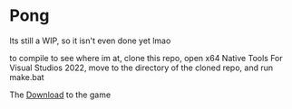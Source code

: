 # Pong


Its still a WIP, so it isn't even done yet lmao

to compile to see where im at, clone this repo, open x64 Native Tools For Visual Studios 2022, move to the directory of the cloned repo, and run make.bat


The [Download](https://zvqle.itch.io/pong) to the game